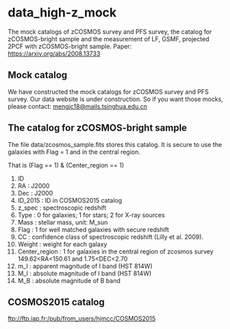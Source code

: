 # data_high-z_mock
The mock catalogs of zCOSMOS survey and PFS survey, the catalog for zCOSMOS-bright sample and the measurement of LF, GSMF, projected 2PCF with zCOSMOS-bright sample. Paper: <https://arxiv.org/abs/2008.13733>
## Mock catalog
We have constructed the mock catalogs for zCOSMOS survey and PFS survey. 
Our data website is under construction. So if you want those mocks, please contact: mengjc18@mails.tsinghua.edu.cn
## The catalog for zCOSMOS-bright sample
The file data/zcosmos_sample.fits stores this catalog.
It is secure to use the galaxies with Flag = 1 and in the central region.

That is (Flag == 1) & (Center_region == 1)

1. ID
2. RA : J2000
3. Dec : J2000
4. ID_2015 : ID in COSMOS2015 catalog
5. z_spec : spectroscopic redshift
6. Type : 0 for galaxies; 1 for stars; 2 for X-ray sources
7. Mass : stellar mass, unit: M_sun
8. Flag : 1 for well matched galaxies with secure redshift
9. CC : confidence class of spectroscopic redshift (Lilly et al. 2009).
10. Weight : weight for each galaxy
11. Center_region : 1 for galaxies in the central region of zcosmos survey 149.62<RA<150.61 and 1.75<DEC<2.70
12. m_I : apparent magnitude of I band (HST 814W)
13. M_I : absolute magnitude of I band (HST 814W)
14. M_B : absolute magnitude of B band

## COSMOS2015 catalog
<ftp://ftp.iap.fr:/pub/from_users/hjmcc/COSMOS2015>
